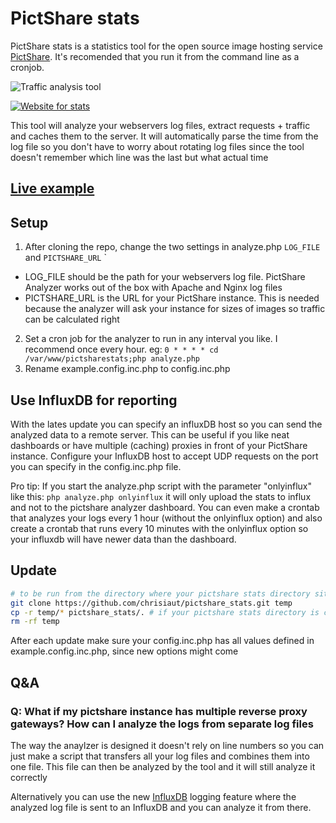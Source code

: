 # PictShare stats

PictShare stats is a statistics tool for the open source image hosting service [PictShare](https://www.pictshare.net). It's recomended that you run it from the command line as a cronjob.

![Traffic analysis tool](https://www.pictshare.net/102687fe65.gif)

[![Website for stats](https://www.pictshare.net/800x400/forcesize/ec299e08d5.jpg)](https://www.pictshare.net/ec299e08d5.jpg)

This tool will analyze your webservers log files, extract requests + traffic and caches them to the server.
It will automatically parse the time from the log file so you don't have to worry about rotating log files since the tool doesn't remember which line was the last but what actual time

## [Live example](http://stats.pictshare.net/#e7f7c6cb10.jpg)

## Setup

1. After cloning the repo, change the two settings in analyze.php ```LOG_FILE``` and ```PICTSHARE_URL``` `
  - LOG_FILE should be the path for your webservers log file. PictShare Analyzer works out of the box with Apache and Nginx log files
  - PICTSHARE_URL is the URL for your PictShare instance. This is needed because the analyzer will ask your instance for sizes of images so traffic can be calculated right
2. Set a cron job for the analyzer to run in any interval you like. I recommend once every hour. eg: ```0 * * * * cd /var/www/pictsharestats;php analyze.php```
3. Rename example.config.inc.php to config.inc.php

## Use InfluxDB for reporting

With the lates update you can specify an influxDB host so you can send the analyzed data to a remote server. This can be useful if you like neat dashboards or have multiple (caching) proxies in front of your PictShare instance. Configure your InfluxDB host to accept UDP requests on the port you can specify in the config.inc.php file.

Pro tip: If you start the analyze.php script with the parameter "onlyinflux" like this: ```php analyze.php onlyinflux``` it will only upload the stats to influx and not to the pictshare analyzer dashboard. You can even make a crontab that analyzes your logs every 1 hour (without the onlyinflux option) and also create a crontab that runs every 10 minutes with the onlyinflux option so your influxdb will have newer data than the dashboard.

## Update

```bash
# to be run from the directory where your pictshare stats directory sits in
git clone https://github.com/chrisiaut/pictshare_stats.git temp
cp -r temp/* pictshare_stats/. # if your pictshare stats directory is called pictshare_stats
rm -rf temp
```

After each update make sure your config.inc.php has all values defined in example.config.inc.php, since new options might come

## Q&A

### Q: What if my pictshare instance has multiple reverse proxy gateways? How can I analyze the logs from separate log files
The way the anaylzer is designed it doesn't rely on line numbers so you can just make a script that transfers all your log files and combines them into one file.
This file can then be analyzed by the tool and it will still analyze it correctly 

Alternatively you can use the new [InfluxDB](https://influxdata.com) logging feature where the analyzed log file is sent to an InfluxDB and you can analyze it from there.
